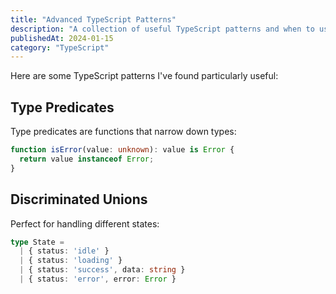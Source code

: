 ```yaml
---
title: "Advanced TypeScript Patterns"
description: "A collection of useful TypeScript patterns and when to use them"
publishedAt: 2024-01-15
category: "TypeScript"
---
```


Here are some TypeScript patterns I've found particularly useful:

## Type Predicates

Type predicates are functions that narrow down types:

```typescript
function isError(value: unknown): value is Error {
  return value instanceof Error;
}
```

## Discriminated Unions

Perfect for handling different states:

```typescript
type State = 
  | { status: 'idle' }
  | { status: 'loading' }
  | { status: 'success', data: string }
  | { status: 'error', error: Error }
``` 